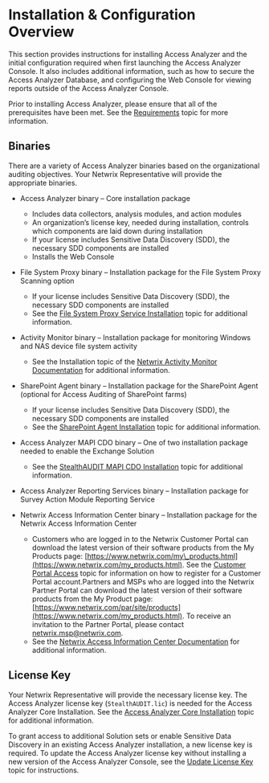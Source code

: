 # Installation & Configuration Overview

This section provides instructions for installing Access Analyzer and the initial configuration required when first launching the Access Analyzer Console. It also includes additional information, such as how to secure the Access Analyzer Database, and configuring the Web Console for viewing reports outside of the Access Analyzer Console.

Prior to installing Access Analyzer, please ensure that all of the prerequisites have been met. See the [Requirements](/docs/product_docs/accessanalyzer/accessanalyzer/enterpriseauditor/requirements/overview.md) topic for more information.

## Binaries

There are a variety of Access Analyzer binaries based on the organizational auditing objectives. Your Netwrix Representative will provide the appropriate binaries.

- Access Analyzer binary – Core installation package

  - Includes data collectors, analysis modules, and action modules
  - An organization’s license key, needed during installation, controls which components are laid down during installation
  - If your license includes Sensitive Data Discovery (SDD), the necessary SDD components are installed
  - Installs the Web Console
- File System Proxy binary – Installation package for the File System Proxy Scanning option

  - If your license includes Sensitive Data Discovery (SDD), the necessary SDD components are installed
  - See the [File System Proxy Service Installation](/docs/product_docs/accessanalyzer/accessanalyzer/enterpriseauditor/install/filesystemproxy/wizard.md) topic for additional information.
- Activity Monitor binary – Installation package for monitoring Windows and NAS device file system activity

  - See the Installation topic of the [Netwrix Activity Monitor Documentation](https://helpcenter.netwrix.com/category/activitymonitor) for additional information.
- SharePoint Agent binary – Installation package for the SharePoint Agent (optional for Access Auditing of SharePoint farms)

  - If your license includes Sensitive Data Discovery (SDD), the necessary SDD components are installed
  - See the [SharePoint Agent Installation](/docs/product_docs/accessanalyzer/accessanalyzer/enterpriseauditor/install/sharepointagent/overview.md) topic for additional information.
- Access Analyzer MAPI CDO binary – One of two installation package needed to enable the Exchange Solution

  - See the [StealthAUDIT MAPI CDO Installation](/docs/product_docs/accessanalyzer/accessanalyzer/stealthaudit/install_guides/mapi_cdo_install/stealthaudit_mapi_cdo_installation.md) topic for additional information.
- Access Analyzer Reporting Services binary – Installation package for Survey Action Module Reporting Service
- Netwrix Access Information Center binary – Installation package for the Netwrix Access Information Center

  - Customers who are logged in to the Netwrix Customer Portal can download the latest version of their software products from the My Products page: [https://www.netwrix.com/my\_products.html](https://www.netwrix.com/my_products.html). See the [Customer Portal Access](https://helpcenter.netwrix.com/bundle/NetwrixCustomerPortalAccess/page/Customer_Portal_Access.html) topic for information on how to register for a Customer Portal account.Partners and MSPs who are logged into the Netwrix Partner Portal can download the latest version of their software products from the My Product page: [https://www.netwrix.com/par/site/products](https://www.netwrix.com/my_products.html). To receive an invitation to the Partner Portal, please contact [netwrix.msp@netwrix.com](http://netwrix.msp@netwrix.com/).
  - See the [Netwrix Access Information Center Documentation](https://helpcenter.netwrix.com/category/accessinformationcenter) for additional information.

## License Key

Your Netwrix Representative will provide the necessary license key. The Access Analyzer license key (```StealthAUDIT.lic```) is needed for the Access Analyzer Core Installation. See the [Access Analyzer Core Installation](/docs/product_docs/accessanalyzer/accessanalyzer/enterpriseauditor/install/application/wizard.md) topic for additional information.

To grant access to additional Solution sets or enable Sensitive Data Discovery in an existing Access Analyzer installation, a new license key is required. To update the Access Analyzer license key without installing a new version of the Access Analyzer Console, see the [Update License Key](/docs/product_docs/accessanalyzer/accessanalyzer/enterpriseauditor/install/application/updatelicense.md) topic for instructions.
